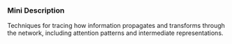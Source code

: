### Mini Description

Techniques for tracing how information propagates and transforms through the network, including attention patterns and intermediate representations.
